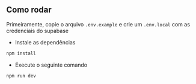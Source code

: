## Como rodar

Primeiramente, copie o arquivo `.env.example` e crie um `.env.local` com as credenciais do supabase

- Instale as dependências

```bash
npm install
```

- Execute o seguinte comando

```bash
npm run dev
```

